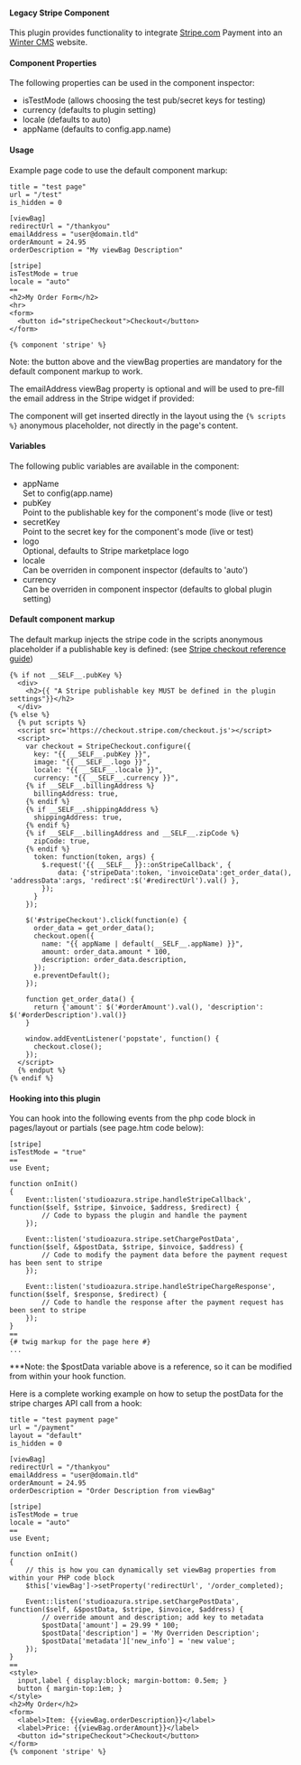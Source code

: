 #### Legacy Stripe Component

This plugin provides functionality to integrate [Stripe.com](https://Stripe.com) Payment into an [Winter CMS](https://wintercms.com) website.

#### Component Properties 
 
The following properties can be used in the component inspector: 
 
- isTestMode (allows choosing the test pub/secret keys for testing) 
- currency (defaults to plugin setting) 
- locale (defaults to auto) 
- appName (defaults to config.app.name) 
 
#### Usage 
 
Example page code to use the default component markup: 
 
    title = "test page" 
    url = "/test" 
    is_hidden = 0 
 
    [viewBag] 
    redirectUrl = "/thankyou" 
    emailAddress = "user@domain.tld" 
    orderAmount = 24.95 
    orderDescription = "My viewBag Description" 
 
    [stripe] 
    isTestMode = true 
    locale = "auto" 
    == 
    <h2>My Order Form</h2> 
    <hr> 
    <form> 
      <button id="stripeCheckout">Checkout</button> 
    </form> 
 
    {% component 'stripe' %} 
 
Note: the button above and the viewBag properties are mandatory for the default component markup to work. 
 
The emailAddress viewBag property is optional and will be used to pre-fill the email address in the Stripe widget if provided: 
 
The component will get inserted directly in the layout using the `{% scripts %}` anonymous placeholder, not directly in the page's content. 
 
#### Variables 
 
The following public variables are available in the component: 
 
- appName  
        Set to config(app.name) 
- pubKey  
        Point to the publishable key for the component's mode (live or test) 
- secretKey  
        Point to the secret key for the component's mode (live or test) 
- logo   
        Optional, defaults to Stripe marketplace logo 
- locale  
        Can be overriden in component inspector (defaults to 'auto') 
- currency  
        Can be overriden in component inspector (defaults to global plugin setting) 
 
#### Default component markup 
 
The default markup injects the stripe code in the scripts anonymous placeholder if a publishable key is defined: 
(see [Stripe checkout reference guide](https://stripe.com/docs/checkout#integration-custom)) 
 
    {% if not __SELF__.pubKey %} 
      <div> 
        <h2>{{ "A Stripe publishable key MUST be defined in the plugin settings"}}</h2> 
      </div> 
    {% else %} 
      {% put scripts %} 
      <script src='https://checkout.stripe.com/checkout.js'></script> 
      <script> 
        var checkout = StripeCheckout.configure({ 
          key: "{{ __SELF__.pubKey }}", 
          image: "{{ __SELF__.logo }}", 
          locale: "{{ __SELF__.locale }}", 
          currency: "{{ __SELF__.currency }}", 
        {% if __SELF__.billingAddress %} 
          billingAddress: true, 
        {% endif %} 
        {% if __SELF__.shippingAddress %} 
          shippingAddress: true, 
        {% endif %} 
        {% if __SELF__.billingAddress and __SELF__.zipCode %} 
          zipCode: true, 
        {% endif %} 
          token: function(token, args) { 
            $.request('{{ __SELF__ }}::onStripeCallback', { 
                data: {'stripeData':token, 'invoiceData':get_order_data(), 'addressData':args, 'redirect':$('#redirectUrl').val() }, 
            }); 
          } 
        }); 
 
        $('#stripeCheckout').click(function(e) { 
          order_data = get_order_data(); 
          checkout.open({ 
            name: "{{ appName | default(__SELF__.appName) }}", 
            amount: order_data.amount * 100, 
            description: order_data.description, 
          }); 
          e.preventDefault(); 
        }); 
 
        function get_order_data() { 
          return {'amount': $('#orderAmount').val(), 'description': $('#orderDescription').val()} 
        } 
 
        window.addEventListener('popstate', function() { 
          checkout.close(); 
        }); 
      </script> 
      {% endput %} 
    {% endif %} 
 
#### Hooking into this plugin 
 
You can hook into the following events from the php code block in pages/layout or partials (see page.htm code below): 
 
    [stripe] 
    isTestMode = "true" 
    == 
    use Event; 
 
    function onInit() 
    {    
        Event::listen('studioazura.stripe.handleStripeCallback', function($self, $stripe, $invoice, $address, $redirect) { 
            // Code to bypass the plugin and handle the payment 
        }); 
 
        Event::listen('studioazura.stripe.setChargePostData', function($self, &$postData, $stripe, $invoice, $address) { 
            // Code to modify the payment data before the payment request has been sent to stripe 
        }); 
 
        Event::listen('studioazura.stripe.handleStripeChargeResponse', function($self, $response, $redirect) { 
            // Code to handle the response after the payment request has been sent to stripe 
        }); 
    } 
    == 
    {# twig markup for the page here #} 
    ... 
***Note: the $postData variable above is a reference, so it can be modified from within your hook function. 
 
Here is a complete working example on how to setup the postData for the stripe charges API call from a hook: 
 
    title = "test payment page" 
    url = "/payment" 
    layout = "default" 
    is_hidden = 0 
 
    [viewBag] 
    redirectUrl = "/thankyou" 
    emailAddress = "user@domain.tld" 
    orderAmount = 24.95 
    orderDescription = "Order Description from viewBag" 
 
    [stripe] 
    isTestMode = true 
    locale = "auto" 
    == 
    use Event; 
 
    function onInit() 
    {    
        // this is how you can dynamically set viewBag properties from within your PHP code block 
        $this['viewBag']->setProperty('redirectUrl', '/order_completed); 
 
        Event::listen('studioazura.stripe.setChargePostData', function($self, &$postData, $stripe, $invoice, $address) { 
            // override amount and description; add key to metadata 
            $postData['amount'] = 29.99 * 100; 
            $postData['description'] = 'My Overriden Description'; 
            $postData['metadata']['new_info'] = 'new value'; 
        }); 
    } 
    == 
    <style> 
      input,label { display:block; margin-bottom: 0.5em; } 
      button { margin-top:1em; } 
    </style> 
    <h2>My Order</h2>
    <form>
      <label>Item: {{viewBag.orderDescription}}</label>
      <label>Price: {{viewBag.orderAmount}}</label>
      <button id="stripeCheckout">Checkout</button>
    </form>
    {% component 'stripe' %}
